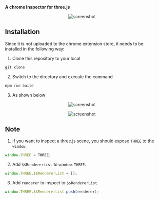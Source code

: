 **A chrome inspector for three.js**

<p align="center"><img src="https://s.momocdn.com/w/u/others/2019/01/15/1547552791926-three-devtool-screen-shot.png" alt="screenshot"></p>

## Installation

Since it is not uploaded to the chrome extension store, it needs to be installed in the following way:

1. Clone this repository to your local 

```javascript
git clone
```

2. Switch to the directory and execute the command

```javascript
npm run build
```

3. As shown below

<p align="center"><img src="https://s.momocdn.com/w/u/others/2019/01/15/1547553288258-three-devtool-install-1.png" alt="screenshot"></p>

<p align="center"><img src="
https://s.momocdn.com/w/u/others/2019/01/15/1547553896475-three-devtool-install-2.png" alt="screenshot"></p>

## Note

1. If you want to inspect a three.js scene, you should expose <code>THREE</code> to the <code>window</code>.

```javascript
window.THREE = THREE;
```

2. Add <code>$$RendererList</code> to <code>window.THREE</code>.

```javascript
window.THREE.$$RendererList = [];
```

3. Add <code>renderer</code> to inspect to <code>$$RendererList</code>.

```javascript
window.THREE.$$RendererList.push(renderer);
```

